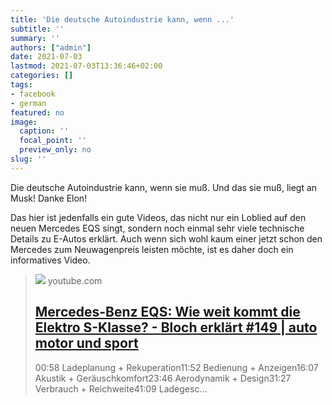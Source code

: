 ```yaml
---
title: 'Die deutsche Autoindustrie kann, wenn ...'
subtitle: ''
summary: ''
authors: ["admin"]
date: 2021-07-03
lastmod: 2021-07-03T13:36:46+02:00
categories: []
tags:
- facebook
- german
featured: no
image:
  caption: ''
  focal_point: ''
  preview_only: no
slug: ''
---
```

Die deutsche Autoindustrie kann, wenn sie muß. Und das sie muß, liegt an Musk! Danke Elon!

Das hier ist jedenfalls ein gute Videos, das nicht nur ein Loblied auf den neuen Mercedes EQS singt, sondern noch einmal sehr viele technische Details zu E-Autos erklärt. Auch wenn sich wohl kaum einer jetzt schon den Mercedes zum Neuwagenpreis leisten möchte, ist es daher doch ein informatives Video.
> [![](https://i.ytimg.com/vi/38Mqc41uBrw/maxresdefault.jpg)](https://www.youtube.com/watch?v=38Mqc41uBrw)
> youtube.com
> ## [Mercedes-Benz EQS: Wie weit kommt die Elektro S-Klasse? - Bloch erklärt #149 | auto motor und sport](https://www.youtube.com/watch?v=38Mqc41uBrw)
>
>00:58 Ladeplanung + Rekuperation11:52 Bedienung + Anzeigen16:07 Akustik + Geräuschkomfort23:46 Aerodynamik + Design31:27 Verbrauch + Reichweite41:09 Ladegesc...


